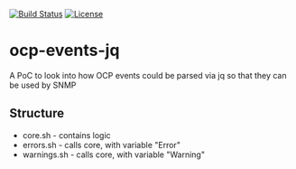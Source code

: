 [![Build Status](https://travis-ci.org/garethahealy/ocp-events-jq.svg?branch=master)](https://travis-ci.org/garethahealy/ocp-events-jq)
[![License](https://img.shields.io/hexpm/l/plug.svg?maxAge=2592000)]()

# ocp-events-jq
A PoC to look into how OCP events could be parsed via jq so that they can be used by SNMP

## Structure
- core.sh - contains logic
- errors.sh - calls core, with variable "Error"
- warnings.sh - calls core, with variable "Warning"
